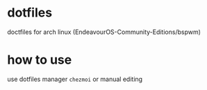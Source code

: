 # dotfiles
doctfiles for arch linux (EndeavourOS-Community-Editions/bspwm)

# how to use

use dotfiles manager `chezmoi` or manual editing
